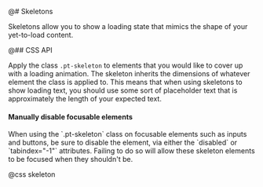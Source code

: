 @# Skeletons

Skeletons allow you to show a loading state that mimics the shape of your yet-to-load content.

@## CSS API

Apply the class `.pt-skeleton` to elements that you would like to cover up with a loading animation.
The skeleton inherits the dimensions of whatever element the class is applied to. This means that
when using skeletons to show loading text, you should use some sort of placeholder text that is
approximately the length of your expected text.

<div class="pt-callout pt-intent-warning pt-icon-warning-sign">
    <h4 class="pt-callout-title">Manually disable focusable elements</h4>
    When using the `.pt-skeleton` class on focusable elements such as inputs and buttons, be sure to
    disable the element, via either the `disabled` or `tabindex="-1"` attributes. Failing to do so
    will allow these skeleton elements to be focused when they shouldn't be.
</div>

@css skeleton

